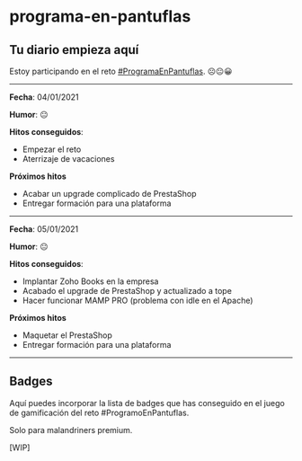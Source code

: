 # programa-en-pantuflas

## **Tu diario empieza aquí**

Estoy participando en el reto [#ProgramaEnPantuflas](https://github.com/delineas/reto-programa-en-pantuflas).
☹️😐😀

---

**Fecha**: 04/01/2021

**Humor**: 😐

**Hitos conseguidos**:

*   Empezar el reto
*   Aterrizaje de vacaciones

**Próximos hitos**

*   Acabar un upgrade complicado de PrestaShop
*   Entregar formación para una plataforma

---

**Fecha**: 05/01/2021

**Humor**: 😐

**Hitos conseguidos**:

*   Implantar Zoho Books en la empresa
*   Acabado el upgrade de PrestaShop y actualizado a tope
*   Hacer funcionar MAMP PRO (problema con idle en el Apache)

**Próximos hitos**

*   Maquetar el PrestaShop
*   Entregar formación para una plataforma

---


## **Badges**

Aquí puedes incorporar la lista de badges que has conseguido en el juego de gamificación del reto #ProgramoEnPantuflas.

Solo para malandriners premium.

\[WIP\]

